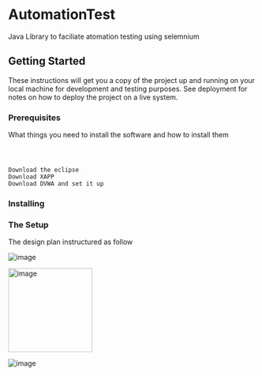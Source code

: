 # AutomationTest
Java Library to faciliate atomation testing using selemnium
## Getting Started
These instructions will get you a copy of the project up and running on your local machine for development and testing purposes. See deployment for notes on how to deploy the project on a live system.
### Prerequisites
What things you need to install the software and how to install them

```



Download the eclipse 
Download XAPP
Download DVWA and set it up

```
### Installing

### The Setup
The design plan instructured as follow


![image](https://user-images.githubusercontent.com/130008342/231169914-3c11818c-aeb7-49f7-88ef-0461ff386c97.png)

<img width="170" alt="image" src="https://user-images.githubusercontent.com/130008342/231172461-18dd4be5-c5a6-4e51-91df-c0478ee0bff8.png">

![image](https://user-images.githubusercontent.com/130008342/231166625-e8d3d5ee-179c-4a36-9994-acec7ebdbc7e.png)


